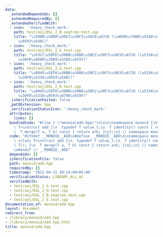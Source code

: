 ```yaml
---
data:
  _extendedDependsOn: []
  _extendedRequiredBy: []
  _extendedVerifiedWith:
  - icon: ':heavy_check_mark:'
    path: test/aoj/DSL_2_B.segtree.test.cpp
    title: "\u30BB\u30B0\u30E1\u30F3\u30C8\u6728 (\u4E00\u70B9\u52A0\u7B97\u30FB\u533A\
      \u9593\u548C)"
  - icon: ':heavy_check_mark:'
    path: test/aoj/DSL_2_E.test.cpp
    title: "\u53CC\u5BFE\u30BB\u30B0\u30E1\u30F3\u30C8\u6728 (\u533A\u9593\u52A0\u7B97\
      \u30FB\u4E00\u70B9\u53D6\u5F97)"
  - icon: ':heavy_check_mark:'
    path: test/aoj/DSL_2_G.test.cpp
    title: "\u9045\u5EF6\u30BB\u30B0\u30E1\u30F3\u30C8\u6728 (\u533A\u9593\u52A0\u7B97\
      \u30FB\u533A\u9593\u548C)"
  - icon: ':heavy_check_mark:'
    path: test/aoj/DSL_2_H.test.cpp
    title: "\u9045\u5EF6\u30BB\u30B0\u30E1\u30F3\u30C8\u6728 (\u533A\u9593\u52A0\u7B97\
      \u30FB\u533A\u9593\u6700\u5C0F)"
  _isVerificationFailed: false
  _pathExtension: hpp
  _verificationStatusIcon: ':heavy_check_mark:'
  attributes:
    links: []
  bundledCode: "#line 1 \"monoid/add.hpp\"\n\n\n\nnamespace monoid {\ntemplate <class\
    \ T>\nstruct add {\n  typedef T value_t;\n  T identity() const { return T(); }\n\
    \  T merge(T a, T b) const { return a+b; }\n};\n} // namespace monoid\n\n\n"
  code: "#ifndef __MONOID__ADD\n#define __MONOID__ADD\n\nnamespace monoid {\ntemplate\
    \ <class T>\nstruct add {\n  typedef T value_t;\n  T identity() const { return\
    \ T(); }\n  T merge(T a, T b) const { return a+b; }\n};\n} // namespace monoid\n\
    \n#endif // __MONOID__ADD"
  dependsOn: []
  isVerificationFile: false
  path: monoid/add.hpp
  requiredBy: []
  timestamp: '2021-04-15 20:24:09+09:00'
  verificationStatus: LIBRARY_ALL_AC
  verifiedWith:
  - test/aoj/DSL_2_G.test.cpp
  - test/aoj/DSL_2_H.test.cpp
  - test/aoj/DSL_2_B.segtree.test.cpp
  - test/aoj/DSL_2_E.test.cpp
documentation_of: monoid/add.hpp
layout: document
redirect_from:
- /library/monoid/add.hpp
- /library/monoid/add.hpp.html
title: monoid/add.hpp
---
```

